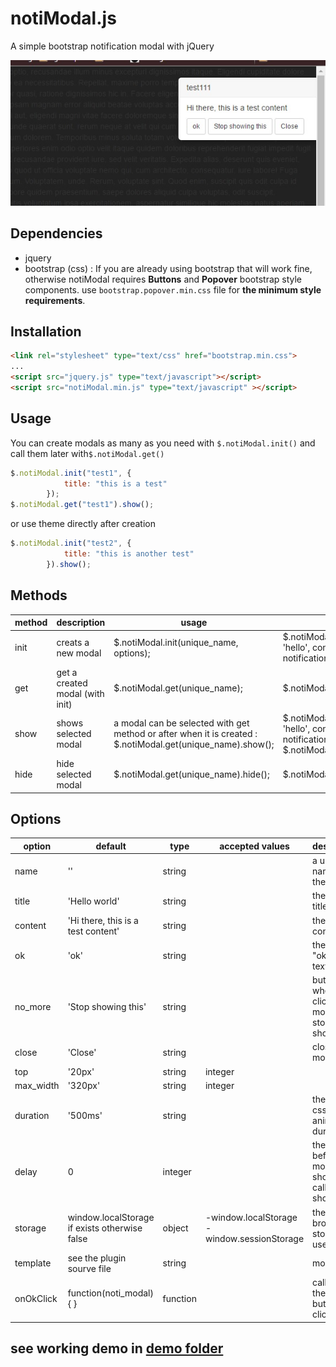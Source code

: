 # notiModal.js
A simple bootstrap notification modal with jQuery

![demo screenshot](/demo.jpg?raw=true "demo screenshot")

## Dependencies
- jquery
- bootstrap (css) : If you are already using bootstrap that will work fine, otherwise notiModal requires **Buttons** and **Popover** bootstrap style components. use ``bootstrap.popover.min.css`` file for **the minimum style requirements**.


## Installation
```html
<link rel="stylesheet" type="text/css" href="bootstrap.min.css">
...
<script src="jquery.js" type="text/javascript"></script>
<script src="notiModal.min.js" type="text/javascript" ></script>
```
## Usage
You can create modals as many as you need with ``$.notiModal.init()`` and call them later with``$.notiModal.get()``
```javascript
$.notiModal.init("test1", {
            title: "this is a test"
        });
$.notiModal.get("test1").show();
```
or use theme directly after creation 
```javascript
$.notiModal.init("test2", {
            title: "this is another test"
        }).show();
```
## Methods
| method | description                     | usage                                                                                                       | example                                                                                                                                          |
|--------|---------------------------------|-------------------------------------------------------------------------------------------------------------|--------------------------------------------------------------------------------------------------------------------------------------------------|
| init   | creats a new modal              | $.notiModal.init(unique_name, options);                                                                     | $.notiModal.init('mymodal01', {title: 'hello', content: 'hey there, this is a notification'});                                                   |
| get    | get a created modal (with init) | $.notiModal.get(unique_name);                                                                               | $.notiModal.get('mymodal01');                                                                                                                    |
| show   | shows selected modal            | a modal can be selected with get method or after when it is created :  $.notiModal.get(unique_name).show(); | $.notiModal.init('mymodal02', {title: 'hello', content: 'hey there, this is a notification'}).show(); or    $.notiModal.get('mymodal02').show(); |
| hide   | hide selected modal             | $.notiModal.get(unique_name).hide();                                                                        | $.notiModal.get('mymodal02').hide();                                                                                                             |

## Options

| option    | default                                                 | type           | accepted values                                | description                                               | example                                             |
|-----------|---------------------------------------------------------|----------------|------------------------------------------------|-----------------------------------------------------------|-----------------------------------------------------|
| name      | ''                                                      | string         |                                                | a unique name for the modal                               | myModal01                                           |
| title     | 'Hello world'                                           | string         |                                                | the modal title                                           |                                                     |
| content   | 'Hi there, this is a test content'                      | string         |                                                | the modal content                                         |                                                     |
| ok        | 'ok'                                                    | string         |                                                | the modal "ok" button text                                |                                                     |
| no_more   | 'Stop showing this'                                     | string         |                                                | button text: when clicked the modal stops showing         |                                                     |
| close     | 'Close'                                                 | string         |                                                | closes the modal                                          |                                                     |
| top       | '20px'                                                  | string|integer |                                                | the modal top position                                    |                                                     |
| max_width | '320px'                                                 | string|integer |                                                | the modal max width                                       |                                                     |
| duration  | '500ms'                                                 | string         |                                                | the modal css animation duration                          |                                                     |
| delay     | 0                                                       | integer        |                                                | the delay before the modal was shown after calling show() |                                                     |
| storage   | window.localStorage if exists otherwise false           | object         | -window.localStorage  -  window.sessionStorage | the browser storage to use                                | window.sessionStorage                               |
| template  | see the plugin sourve file | string         |                                                | modal Html                                                |                                                     |
| onOkClick | function(noti_modal) {  }                               | function       |                                                | called after the "ok" button was clicked                  | function(noti_modal) { // code noti_modal.hide(); } |

## see working demo in [demo folder](/demo)
